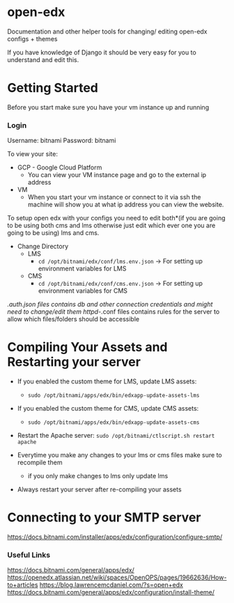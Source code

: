 # open-edx
Documentation and other helper tools for changing/ editing open-edx configs + themes

If you have knowledge of Django it should be very easy for you to understand and edit this.

# Getting Started
Before you  start make sure you have your vm instance up and running

### Login
Username: bitnami
Password: bitnami

To view your site:
  - GCP - Google Cloud Platform
    - You can view your VM instance page and go to the external ip address
  - VM
    - When you start your vm instance or connect to it via ssh the machine will show you at what ip address you can view the website.
  
To setup open edx with your configs you need to edit both*(if you are going to be using both cms and lms otherwise just edit which ever one you are going to be using) lms and cms. 
  - Change Directory
    - LMS
      - `cd /opt/bitnami/edx/conf/lms.env.json` -> For setting up environment variables for LMS
    - CMS
      - `cd /opt/bitnami/edx/conf/cms.env.json` -> For setting up environment variables for CMS
  
  *.auth.json files contains db and other connection credentials and might need to change/edit them
  httpd-*.conf files contains rules for the server to allow which files/folders should be accessible
    
# Compiling Your Assets and Restarting your server
  - If you enabled the custom theme for LMS, update LMS assets:
    - `sudo /opt/bitnami/apps/edx/bin/edxapp-update-assets-lms`
  
  - If you enabled the custom theme for CMS, update CMS assets:
    - `sudo /opt/bitnami/apps/edx/bin/edxapp-update-assets-cms`
    
  - Restart the Apache server:
    `sudo /opt/bitnami/ctlscript.sh restart apache`

- Everytime you make any changes to your lms or cms files make sure to recompile them 
  - if you only make changes to lms only update lms

- Always restart your server after re-compiling your assets

# Connecting to your SMTP server
https://docs.bitnami.com/installer/apps/edx/configuration/configure-smtp/

### Useful Links
https://docs.bitnami.com/general/apps/edx/
https://openedx.atlassian.net/wiki/spaces/OpenOPS/pages/19662636/How-to+articles
https://blog.lawrencemcdaniel.com/?s=open+edx
https://docs.bitnami.com/general/apps/edx/configuration/install-theme/
